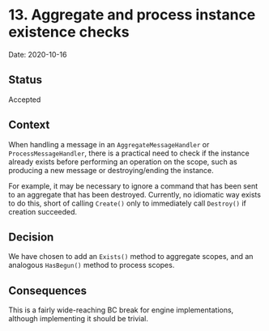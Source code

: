 # 13. Aggregate and process instance existence checks

Date: 2020-10-16

## Status

Accepted

## Context

When handling a message in an `AggregateMessageHandler` or
`ProcessMessageHandler`, there is a practical need to check if the instance
already exists before performing an operation on the scope, such as producing a
new message or destroying/ending the instance.

For example, it may be necessary to ignore a command that has been sent to an
aggregate that has been destroyed. Currently, no idiomatic way exists to do
this, short of calling `Create()` only to immediately call `Destroy()` if
creation succeeded.

## Decision

We have chosen to add an `Exists()` method to aggregate scopes, and an analogous
`HasBegun()` method to process scopes.

## Consequences

This is a fairly wide-reaching BC break for engine implementations, although
implementing it should be trivial.
